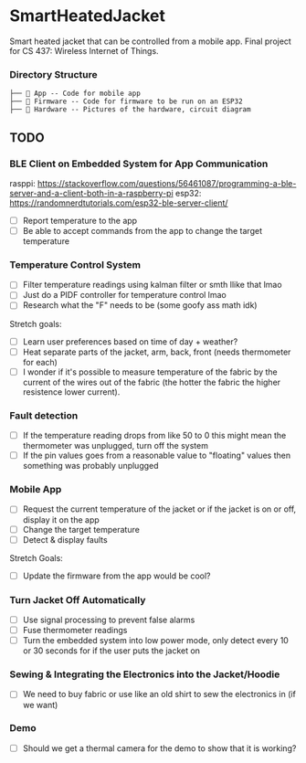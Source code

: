# SmartHeatedJacket

Smart heated jacket that can be controlled from a mobile app. Final project for CS 437: Wireless Internet of Things.

### Directory Structure

```
├──  App -- Code for mobile app
├──  Firmware -- Code for firmware to be run on an ESP32
├──  Hardware -- Pictures of the hardware, circuit diagram
```

## TODO

### BLE Client on Embedded System for App Communication

rasppi: https://stackoverflow.com/questions/56461087/programming-a-ble-server-and-a-client-both-in-a-raspberry-pi
esp32: https://randomnerdtutorials.com/esp32-ble-server-client/

- [ ] Report temperature to the app
- [ ] Be able to accept commands from the app to change the target temperature

### Temperature Control System

- [ ] Filter temperature readings using kalman filter or smth llike that lmao
- [ ] Just do a PIDF controller for temperature control lmao
- [ ] Research what the "F" needs to be (some goofy ass math idk)

Stretch goals:

- [ ] Learn user preferences based on time of day + weather?
- [ ] Heat separate parts of the jacket, arm, back, front (needs thermometer for each)
- [ ] I wonder if it's possible to measure temperature of the fabric by the current of the wires out of the fabric (the hotter the fabric the higher resistence lower current).

### Fault detection

- [ ] If the temperature reading drops from like 50 to 0 this might mean the thermometer was unplugged, turn off the system
- [ ] If the pin values goes from a reasonable value to "floating" values then something was probably unplugged

### Mobile App

- [ ] Request the current temperature of the jacket or if the jacket is on or off, display it on the app
- [ ] Change the target temperature
- [ ] Detect & display faults

Stretch Goals:

- [ ] Update the firmware from the app would be cool?

### Turn Jacket Off Automatically

- [ ] Use signal processing to prevent false alarms
- [ ] Fuse thermometer readings
- [ ] Turn the embedded system into low power mode, only detect every 10 or 30 seconds for if the user puts the jacket on

### Sewing & Integrating the Electronics into the Jacket/Hoodie

- [ ] We need to buy fabric or use like an old shirt to sew the electronics in (if we want)

### Demo

- [ ] Should we get a thermal camera for the demo to show that it is working?

